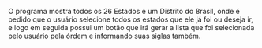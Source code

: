 O programa mostra todos os 26 Estados e um Distrito do Brasil, onde é pedido que o usuário selecione todos os estados que ele já foi ou deseja ir, e logo em seguida possui um botão que irá gerar a lista que foi selecionada pelo usuário pela órdem e informando suas siglas também. 
